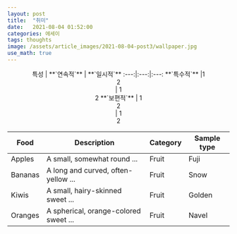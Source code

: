 ```yaml
---
layout: post
title:  "취미"
date:   2021-08-04 01:52:00
categories: 에세이
tags: thoughts
image: /assets/article_images/2021-08-04-post3/wallpaper.jpg
use_math: true
---
```


<center>
 특성 | **`연속적`** | **`일시적`**
:---:|:---:|:---:
**`특수적`** |1 <br /> 2 <br />  | 1 <br /> 2 
**`보편적`** | 1 <br /> 2 <br />  | 1 <br /> 2 
</center>

<div class="datatable-begin"></div>

Food    | Description                           | Category | Sample type
------- | ------------------------------------- | -------- | -----------
Apples  | A small, somewhat round ...           | Fruit    | Fuji
Bananas | A long and curved, often-yellow ...   | Fruit    | Snow
Kiwis   | A small, hairy-skinned sweet ...      | Fruit    | Golden
Oranges | A spherical, orange-colored sweet ... | Fruit    | Navel

<div class="datatable-end"></div>

